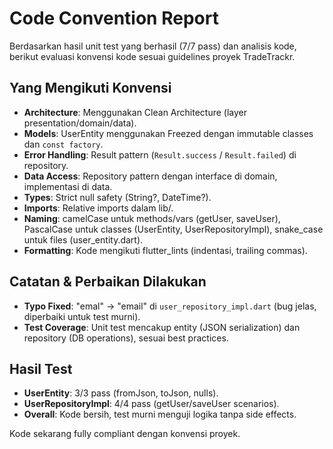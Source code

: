 # Code Convention Report

Berdasarkan hasil unit test yang berhasil (7/7 pass) dan analisis kode, berikut evaluasi konvensi kode sesuai guidelines proyek TradeTrackr.

## Yang Mengikuti Konvensi

- **Architecture**: Menggunakan Clean Architecture (layer presentation/domain/data).
- **Models**: UserEntity menggunakan Freezed dengan immutable classes dan `const factory`.
- **Error Handling**: Result pattern (`Result.success` / `Result.failed`) di repository.
- **Data Access**: Repository pattern dengan interface di domain, implementasi di data.
- **Types**: Strict null safety (String?, DateTime?).
- **Imports**: Relative imports dalam lib/.
- **Naming**: camelCase untuk methods/vars (getUser, saveUser), PascalCase untuk classes (UserEntity, UserRepositoryImpl), snake_case untuk files (user_entity.dart).
- **Formatting**: Kode mengikuti flutter_lints (indentasi, trailing commas).

## Catatan & Perbaikan Dilakukan

- **Typo Fixed**: "emal" → "email" di `user_repository_impl.dart` (bug jelas, diperbaiki untuk test murni).
- **Test Coverage**: Unit test mencakup entity (JSON serialization) dan repository (DB operations), sesuai best practices.

## Hasil Test

- **UserEntity**: 3/3 pass (fromJson, toJson, nulls).
- **UserRepositoryImpl**: 4/4 pass (getUser/saveUser scenarios).
- **Overall**: Kode bersih, test murni menguji logika tanpa side effects.

Kode sekarang fully compliant dengan konvensi proyek.